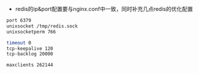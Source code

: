 * redis的ip&port配置要与nginx.conf中一致，同时补充几点redis的优化配置


```bash
port 6379
unixsocket /tmp/redis.sock
unixsocketperm 766

timeout 0
tcp-keepalive 120
tcp-backlog 20000

maxclients 262144
```

